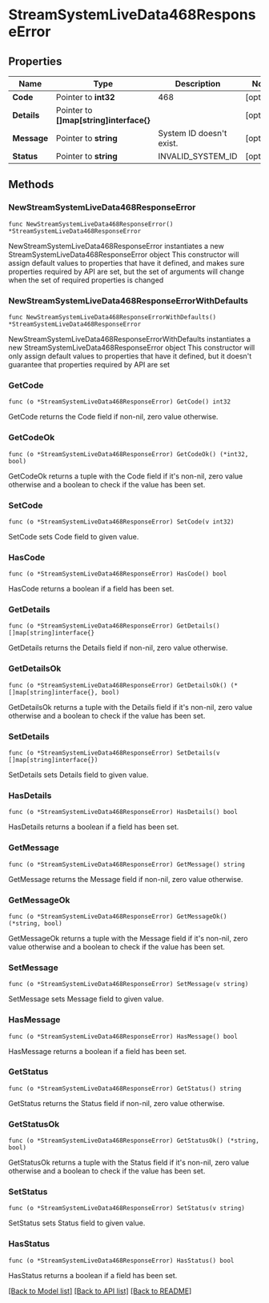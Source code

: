 # StreamSystemLiveData468ResponseError

## Properties

Name | Type | Description | Notes
------------ | ------------- | ------------- | -------------
**Code** | Pointer to **int32** | 468 | [optional] 
**Details** | Pointer to **[]map[string]interface{}** |  | [optional] 
**Message** | Pointer to **string** | System ID doesn&#39;t exist. | [optional] 
**Status** | Pointer to **string** | INVALID_SYSTEM_ID | [optional] 

## Methods

### NewStreamSystemLiveData468ResponseError

`func NewStreamSystemLiveData468ResponseError() *StreamSystemLiveData468ResponseError`

NewStreamSystemLiveData468ResponseError instantiates a new StreamSystemLiveData468ResponseError object
This constructor will assign default values to properties that have it defined,
and makes sure properties required by API are set, but the set of arguments
will change when the set of required properties is changed

### NewStreamSystemLiveData468ResponseErrorWithDefaults

`func NewStreamSystemLiveData468ResponseErrorWithDefaults() *StreamSystemLiveData468ResponseError`

NewStreamSystemLiveData468ResponseErrorWithDefaults instantiates a new StreamSystemLiveData468ResponseError object
This constructor will only assign default values to properties that have it defined,
but it doesn't guarantee that properties required by API are set

### GetCode

`func (o *StreamSystemLiveData468ResponseError) GetCode() int32`

GetCode returns the Code field if non-nil, zero value otherwise.

### GetCodeOk

`func (o *StreamSystemLiveData468ResponseError) GetCodeOk() (*int32, bool)`

GetCodeOk returns a tuple with the Code field if it's non-nil, zero value otherwise
and a boolean to check if the value has been set.

### SetCode

`func (o *StreamSystemLiveData468ResponseError) SetCode(v int32)`

SetCode sets Code field to given value.

### HasCode

`func (o *StreamSystemLiveData468ResponseError) HasCode() bool`

HasCode returns a boolean if a field has been set.

### GetDetails

`func (o *StreamSystemLiveData468ResponseError) GetDetails() []map[string]interface{}`

GetDetails returns the Details field if non-nil, zero value otherwise.

### GetDetailsOk

`func (o *StreamSystemLiveData468ResponseError) GetDetailsOk() (*[]map[string]interface{}, bool)`

GetDetailsOk returns a tuple with the Details field if it's non-nil, zero value otherwise
and a boolean to check if the value has been set.

### SetDetails

`func (o *StreamSystemLiveData468ResponseError) SetDetails(v []map[string]interface{})`

SetDetails sets Details field to given value.

### HasDetails

`func (o *StreamSystemLiveData468ResponseError) HasDetails() bool`

HasDetails returns a boolean if a field has been set.

### GetMessage

`func (o *StreamSystemLiveData468ResponseError) GetMessage() string`

GetMessage returns the Message field if non-nil, zero value otherwise.

### GetMessageOk

`func (o *StreamSystemLiveData468ResponseError) GetMessageOk() (*string, bool)`

GetMessageOk returns a tuple with the Message field if it's non-nil, zero value otherwise
and a boolean to check if the value has been set.

### SetMessage

`func (o *StreamSystemLiveData468ResponseError) SetMessage(v string)`

SetMessage sets Message field to given value.

### HasMessage

`func (o *StreamSystemLiveData468ResponseError) HasMessage() bool`

HasMessage returns a boolean if a field has been set.

### GetStatus

`func (o *StreamSystemLiveData468ResponseError) GetStatus() string`

GetStatus returns the Status field if non-nil, zero value otherwise.

### GetStatusOk

`func (o *StreamSystemLiveData468ResponseError) GetStatusOk() (*string, bool)`

GetStatusOk returns a tuple with the Status field if it's non-nil, zero value otherwise
and a boolean to check if the value has been set.

### SetStatus

`func (o *StreamSystemLiveData468ResponseError) SetStatus(v string)`

SetStatus sets Status field to given value.

### HasStatus

`func (o *StreamSystemLiveData468ResponseError) HasStatus() bool`

HasStatus returns a boolean if a field has been set.


[[Back to Model list]](../README.md#documentation-for-models) [[Back to API list]](../README.md#documentation-for-api-endpoints) [[Back to README]](../README.md)


